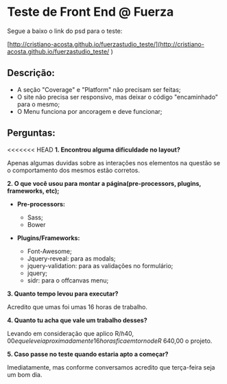# Teste de Front End @ Fuerza

Segue a baixo o link do psd para o teste:


[http://cristiano-acosta.github.io/fuerzastudio_teste/](http://cristiano-acosta.github.io/fuerzastudio_teste/ )



## Descrição: ##
- A seção "Coverage" e "Platform" não precisam ser feitas;
- O site não precisa ser responsivo, mas deixar o código "encaminhado" para o mesmo;
- O Menu funciona por ancoragem e deve funcionar;

## Perguntas: ##


<<<<<<< HEAD
**1. Encontrou alguma dificuldade no layout?**
    
Apenas algumas duvidas sobre as interações nos elementos na questão se o comportamento dos mesmos estão corretos.

**2. O que você usou para montar a página(pre-processors, plugins, frameworks, etc);**

- **Pre-processors:** 
	- Sass;
	- Bower
	
	

- **Plugins/Frameworks:**
	- Font-Awesome;
	- Jquery-reveal: para as modals;  
	- jquery-validation: para as validações no formulário; 
	- jquery; 
	- sidr: para o offcanvas menu;


**3. Quanto tempo levou para executar?**

Acredito que umas foi umas 16 horas de trabalho. 

**4. Quanto tu acha que vale um trabalho desses?**

Levando em consideração que aplico R$/h 40,00 e que levei aproximadamente 16 horas fica em torno de R$ 640,00 o projeto. 

**5. Caso passe no teste quando estaria apto a começar?**

Imediatamente, mas conforme conversamos acredito que terça-feira seja um bom dia. 
